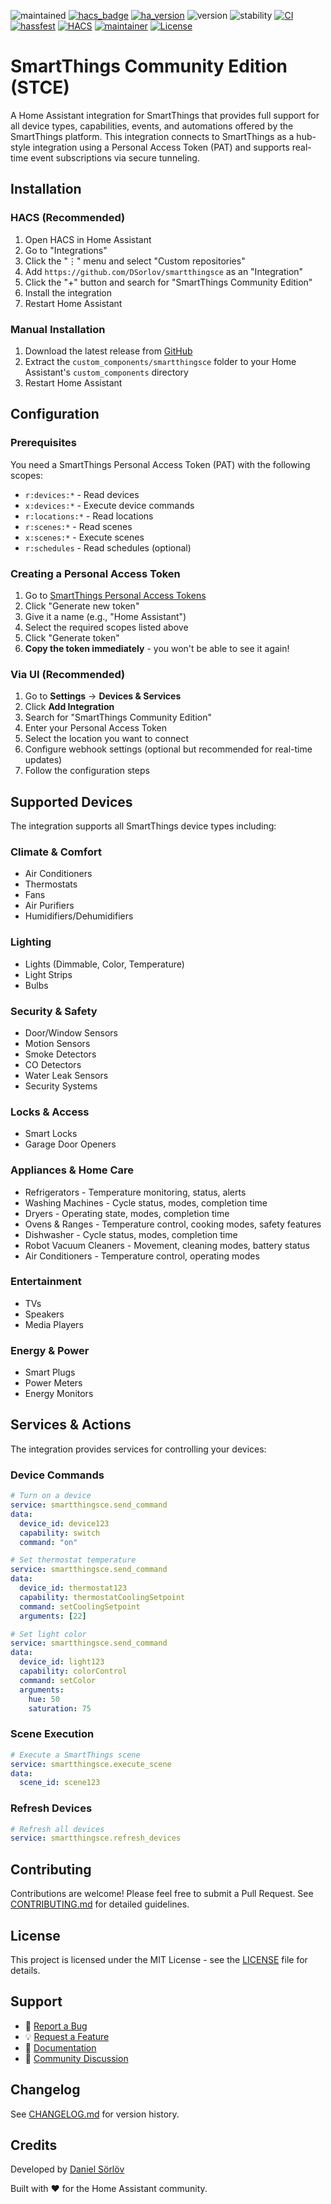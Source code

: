 ![maintained](https://img.shields.io/maintenance/yes/2025.svg)
[![hacs_badge](https://img.shields.io/badge/hacs-custom-orange.svg)](https://github.com/custom-components/hacs)
[![ha_version](https://img.shields.io/badge/home%20assistant-2024.10%2B-green.svg)](https://www.home-assistant.io)
![version](https://img.shields.io/badge/version-1.5.0-green.svg)
![stability](https://img.shields.io/badge/stability-beta-yellow.svg)
[![CI](https://github.com/DSorlov/smartthingsce/workflows/CI/badge.svg)](https://github.com/DSorlov/smartthingsce/actions/workflows/ci.yaml)
[![hassfest](https://github.com/DSorlov/smartthingsce/workflows/Validate%20with%20hassfest/badge.svg)](https://github.com/DSorlov/smartthingsce/actions/workflows/hassfest.yaml)
[![HACS](https://github.com/DSorlov/smartthingsce/workflows/HACS%20Validation/badge.svg)](https://github.com/DSorlov/smartthingsce/actions/workflows/hacs.yaml)
[![maintainer](https://img.shields.io/badge/maintainer-dsorlov-blue.svg)](https://github.com/DSorlov)
[![License](https://img.shields.io/badge/License-MIT-blue.svg)](https://opensource.org/licenses/MIT)

SmartThings Community Edition (STCE)
====================================

A Home Assistant integration for SmartThings that provides full support for all device types, capabilities, events, and automations offered by the SmartThings platform. This integration connects to SmartThings as a hub-style integration using a Personal Access Token (PAT) and supports real-time event subscriptions via secure tunneling.

## Installation

### HACS (Recommended)

1. Open HACS in Home Assistant
2. Go to "Integrations"
3. Click the "⋮" menu and select "Custom repositories"
4. Add `https://github.com/DSorlov/smartthingsce` as an "Integration"
5. Click the "+" button and search for "SmartThings Community Edition"
6. Install the integration
7. Restart Home Assistant

### Manual Installation

1. Download the latest release from [GitHub](https://github.com/dsorlov/smartthingsce/releases)
2. Extract the `custom_components/smartthingsce` folder to your Home Assistant's `custom_components` directory
3. Restart Home Assistant

## Configuration

### Prerequisites

You need a SmartThings Personal Access Token (PAT) with the following scopes:
- `r:devices:*` - Read devices
- `x:devices:*` - Execute device commands
- `r:locations:*` - Read locations
- `r:scenes:*` - Read scenes
- `x:scenes:*` - Execute scenes
- `r:schedules` - Read schedules (optional)

### Creating a Personal Access Token

1. Go to [SmartThings Personal Access Tokens](https://account.smartthings.com/tokens)
2. Click "Generate new token"
3. Give it a name (e.g., "Home Assistant")
4. Select the required scopes listed above
5. Click "Generate token"
6. **Copy the token immediately** - you won't be able to see it again!

### Via UI (Recommended)

1. Go to **Settings** → **Devices & Services**
2. Click **Add Integration**
3. Search for "SmartThings Community Edition"
4. Enter your Personal Access Token
5. Select the location you want to connect
6. Configure webhook settings (optional but recommended for real-time updates)
7. Follow the configuration steps

## Supported Devices

The integration supports all SmartThings device types including:

### Climate & Comfort
- Air Conditioners
- Thermostats
- Fans
- Air Purifiers
- Humidifiers/Dehumidifiers

### Lighting
- Lights (Dimmable, Color, Temperature)
- Light Strips
- Bulbs

### Security & Safety
- Door/Window Sensors
- Motion Sensors
- Smoke Detectors
- CO Detectors
- Water Leak Sensors
- Security Systems

### Locks & Access
- Smart Locks
- Garage Door Openers

### Appliances & Home Care
- Refrigerators - Temperature monitoring, status, alerts
- Washing Machines - Cycle status, modes, completion time
- Dryers - Operating state, modes, completion time
- Ovens & Ranges - Temperature control, cooking modes, safety features
- Dishwasher - Cycle status, modes, completion time
- Robot Vacuum Cleaners - Movement, cleaning modes, battery status
- Air Conditioners - Temperature control, operating modes

### Entertainment
- TVs
- Speakers
- Media Players

### Energy & Power
- Smart Plugs
- Power Meters
- Energy Monitors

## Services & Actions

The integration provides services for controlling your devices:

### Device Commands
```yaml
# Turn on a device
service: smartthingsce.send_command
data:
  device_id: device123
  capability: switch
  command: "on"

# Set thermostat temperature
service: smartthingsce.send_command
data:
  device_id: thermostat123
  capability: thermostatCoolingSetpoint
  command: setCoolingSetpoint
  arguments: [22]

# Set light color
service: smartthingsce.send_command
data:
  device_id: light123
  capability: colorControl
  command: setColor
  arguments:
    hue: 50
    saturation: 75
```

### Scene Execution
```yaml
# Execute a SmartThings scene
service: smartthingsce.execute_scene
data:
  scene_id: scene123
```

### Refresh Devices
```yaml
# Refresh all devices
service: smartthingsce.refresh_devices
```

## Contributing

Contributions are welcome! Please feel free to submit a Pull Request. See [CONTRIBUTING.md](CONTRIBUTING.md) for detailed guidelines.

## License

This project is licensed under the MIT License - see the [LICENSE](LICENSE) file for details.

## Support

- 🐛 [Report a Bug](https://github.com/dsorlov/smartthingsce/issues)
- 💡 [Request a Feature](https://github.com/dsorlov/smartthingsce/issues)
- 📖 [Documentation](https://github.com/dsorlov/smartthingsce)
- 💬 [Community Discussion](https://github.com/dsorlov/smartthingsce/discussions)

## Changelog

See [CHANGELOG.md](CHANGELOG.md) for version history.

## Credits

Developed by [Daniel Sörlöv](https://github.com/DSorlov)

Built with ❤️ for the Home Assistant community.

